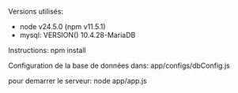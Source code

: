 Versions utilisés:
- node v24.5.0 (npm v11.5.1)
- mysql: VERSION() 10.4.28-MariaDB

Instructions: 
npm install

Configuration de la base de données dans: 
app/configs/dbConfig.js

pour demarrer le serveur:
node app/app.js
